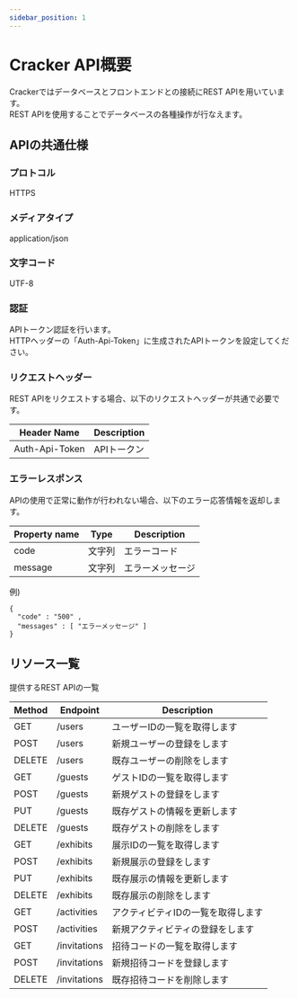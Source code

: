 ```yaml
---
sidebar_position: 1
---
```


# Cracker API概要
Crackerではデータベースとフロントエンドとの接続にREST APIを用いています。  
REST APIを使用することでデータベースの各種操作が行なえます。

## APIの共通仕様
### プロトコル
HTTPS
### メディアタイプ
application/json
### 文字コード
UTF-8
### 認証
APIトークン認証を行います。  
HTTPヘッダーの「Auth-Api-Token」に生成されたAPIトークンを設定してください。
### リクエストヘッダー
REST APIをリクエストする場合、以下のリクエストヘッダーが共通で必要です。

|Header Name|Description|
|----|----|
|Auth-Api-Token|APIトークン|

### エラーレスポンス
APIの使用で正常に動作が行われない場合、以下のエラー応答情報を返却します。

|Property name|Type|Description|
|----|----|----|
|code|文字列|エラーコード|
|message|文字列|エラーメッセージ|

例)
```
{
  "code" : "500" ,
  "messages" : [ "エラーメッセージ" ]
}
```
## リソース一覧
提供するREST APIの一覧

|Method|Endpoint|Description|
|----|----|----|
|GET|/users|ユーザーIDの一覧を取得します|
|POST|/users|新規ユーザーの登録をします|
|DELETE|/users|既存ユーザーの削除をします|
|GET|/guests|ゲストIDの一覧を取得します|
|POST|/guests|新規ゲストの登録をします|
|PUT|/guests|既存ゲストの情報を更新します|
|DELETE|/guests|既存ゲストの削除をします|
|GET|/exhibits|展示IDの一覧を取得します|
|POST|/exhibits|新規展示の登録をします|
|PUT|/exhibits|既存展示の情報を更新します|
|DELETE|/exhibits|既存展示の削除をします|
|GET|/activities|アクティビティIDの一覧を取得します|
|POST|/activities|新規アクティビティの登録をします|
|GET|/invitations|招待コードの一覧を取得します|
|POST|/invitations|新規招待コードを登録します|
|DELETE|/invitations|既存招待コードを削除します|
